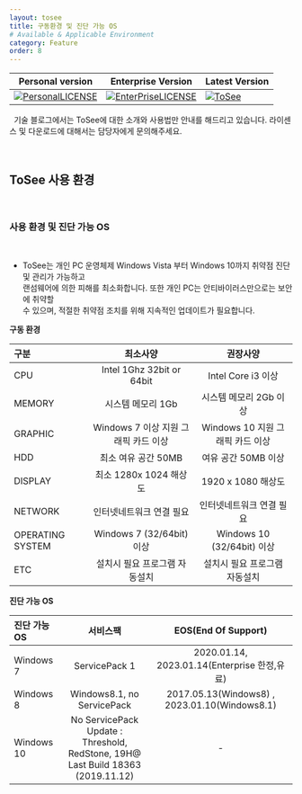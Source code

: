 ```yaml
---
layout: tosee
title: 구동환경 및 진단 가능 OS
# Available & Applicable Environment
category: Feature
order: 8
---
```

Personal version | Enterprise Version | Latest Version 
-------| ------- | -------
[![PersonalLICENSE](https://img.shields.io/badge/Personal_Version_license-freeware-lightgrey.svg)](https://www.isecurekr.com) | [![EnterPriseLICENSE](https://img.shields.io/badge/Enterprise_Version_license-Limited_time_license-blue.svg)](http://tosee.isecurekr.com/) | [![ToSee](https://img.shields.io/badge/ToSee-v2.0.0-orange)](http://tosee.isecurekr.com/)  


&nbsp;
기술 블로그에서는 ToSee에 대한 소개와 사용법만 안내를 해드리고 있습니다. 라이센스 및 다운로드에 대해서는 담당자에게 문의해주세요.

&nbsp;
&nbsp;
## ToSee 사용 환경

&nbsp;
&nbsp;
### 사용 환경 및 진단 가능 OS
&nbsp;

- ToSee는 개인 PC 운영체제 Windows Vista 부터 Windows 10까지 취약점 진단 및 관리가 가능하고 <br> 랜섬웨어에 의한 피해를 최소화합니다. 또한 개인 PC는 안티바이러스만으로는 보안에 취약할 <br> 수 있으며, 적절한 취약점 조치를 위해 지속적인 업데이트가 필요합니다.

**구동 환경**

| 구분 |최소사양|권장사양|
|:-----|:-----:|:-----:|
| CPU | Intel 1Ghz 32bit or 64bit | Intel Core i3 이상 |
| MEMORY | 시스템 메모리 1Gb | 시스템 메모리 2Gb 이상 |
| GRAPHIC | Windows 7 이상 지원 그래픽 카드 이상 | Windows 10 지원 그래픽 카드 이상 |
| HDD | 최소 여유 공간 50MB  | 여유 공간 50MB 이상 |
| DISPLAY | 최소 1280x 1024 해상도 |  1920 x 1080 해상도 |
| NETWORK | 인터넷네트워크 연결 필요 | 인터넷네트워크 연결 필요 |
| OPERATING SYSTEM | Windows 7 (32/64bit) 이상 | Windows 10 (32/64bit) 이상 |
| ETC | 설치시 필요 프로그램 자동설치 | 설치시 필요 프로그램 자동설치 |


**진단 가능 OS**

| 진단 가능 OS | 서비스팩 | EOS(End Of Support) |
|:-----|:-----:|:-----:|
| Windows 7 | ServicePack 1 | 2020.01.14, 2023.01.14(Enterprise 한정,유료) |
| Windows 8 | Windows8.1, no ServicePack | 2017.05.13(Windows8) , 2023.01.10(Windows8.1) |
| Windows 10 | No ServicePack <br> Update : Threshold, RedStone, 19H@ <br> Last Build 18363 (2019.11.12) | - |
